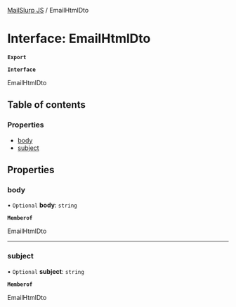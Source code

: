 [MailSlurp JS](../README.md) / EmailHtmlDto

# Interface: EmailHtmlDto

**`Export`**

**`Interface`**

EmailHtmlDto

## Table of contents

### Properties

- [body](EmailHtmlDto.md#body)
- [subject](EmailHtmlDto.md#subject)

## Properties

### body

• `Optional` **body**: `string`

**`Memberof`**

EmailHtmlDto

___

### subject

• `Optional` **subject**: `string`

**`Memberof`**

EmailHtmlDto
